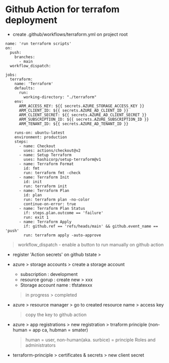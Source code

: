 # Github Action for terrafom deployment

- create .github/workflows/terraform.yml on project root
```
name: 'run terraform scripts'
on:
  push:
    branches:
      - main
  workflow_dispatch:

jobs:
  terraform:
    name: 'Terraform'
    defaults:
      run:
        working-directory: "./terraform"
    env:
      ARM_ACCESS_KEY: ${{ secrets.AZURE_STORAGE_ACCESS_KEY }}
      ARM_CLIENT_ID: ${{ secrets.AZURE_AD_CLIENT_ID }}
      ARM_CLIENT_SECRET: ${{ secrets.AZURE_AD_CLIENT_SECRET }}
      ARM_SUBSCRIPTION_ID: ${{ secrets.AZURE_SUBSCRIPTION_ID }}
      ARM_TENANT_ID: ${{ secrets.AZURE_AD_TENANT_ID }}
    
    runs-on: ubuntu-latest
    environment: production
    steps:
      - name: Checkout
        uses: actions/checkout@v2
      - name: Setup Terraform
        uses: hashicorp/setup-terraform@v1
      - name: Terraform Format
        id: fmt
        run: terraform fmt -check
      - name: Terraform Init
        id: init
        run: terraform init
      - name: Terraform Plan
        id: plan
        run: terraform plan -no-color
        continue-on-error: true
      - name: Terraform Plan Status
        if: steps.plan.outcome == 'failure'
        run: exit 1
      - name: Terraform Apply
        if: github.ref == 'refs/heads/main' && github.event_name == 'push'
        run: terraform apply -auto-approve
```
> workflow_dispatch - enable a button to run manually on github action


- register 'Action secrets' on github
tstate > 

- azure > storage accounts > create a storage account
  - subscription : development
  - resource gorup : create new > xxx
  - Storage account name : tfstatexxx
  > in progress > completed

- azure > resource manager > go to created resource name > access key
  > copy the key to github action


- azure > app registrations > new registration > trraform principle (non-human = app ca, hubman = smater)
  > human = user, non-human(aka. surbice) = principle 
  > Roles and administrators 

- terraform-principle > certificates & secrets > new client secret
